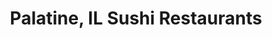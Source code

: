 ---
layout: city
title: Palatine, IL Sushi Restaurants
permalink: /illinois/palatine/
stateAbbr: IL
stateName: Illinois
cityName: Palatine
---